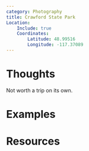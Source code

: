 ```yaml
---
category: Photography
title: Crawford State Park
Location:
    Include: true
    Coordinates:
		Latitude: 48.99516
        Longitude: -117.37089
---
```


# Thoughts

Not worth a trip on its own. 

# Examples

# Resources


